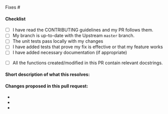 <!--
(Thanks for sending a pull request! Please make sure you click the link above to view the contribution guidelines, then fill out the blanks below.)
-->
<!-- Add the issue number that is fixed by this PR (In the form Fixes #123) -->

Fixes #

#### Checklist

- [ ] I have read the CONTRIBUTING guidelines and my PR follows them.
- [ ] My branch is up-to-date with the Upstream `master` branch.
- [ ] The unit tests pass locally with my changes <!-- Ignore if no tests -->
- [ ] I have added tests that prove my fix is effective or that my feature works <!-- If tests are present, otherwise ignore -->
- [ ] I have added necessary documentation (if appropriate)
<!-- If an existing function does not have a docstring, please add one -->
- [ ] All the functions created/modified in this PR contain relevant docstrings.

#### Short description of what this resolves:


#### Changes proposed in this pull request:

-
-
-
